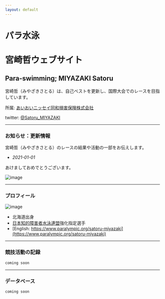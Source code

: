 ```yaml
---
layout: default
---
```


# パラ水泳 
# 宮崎哲ウェブサイト
## Para-swimming; MIYAZAKI Satoru
宮崎哲（みやざきさとる）は、自己ベストを更新し、国際大会でのレースを目指しています。

所属: [あいおいニッセイ同和損害保険株式会社](http://www.challenge-support.com/)

twitter: [@Satoru_MIYAZAKI](https://twitter.com/Satoru_MIYAZAKI) 

* * *

### お知らせ：更新情報
宮崎哲（みやざきさとる）のレースの結果や活動の一部をお伝えします。

*   _2021-01-01_

あけましておめでとうございます。

![image](https://twitter.com/Satoru_MIYAZAKI/status/1344669832998866949?s=20)

* * *

### プロフィール
![image](https://www.paralympic.org/sites/default/files/styles/image_crop_1_1_200x200_/public/athlete_sdms_image/8678-Satoru%20Miyazaki%20photo.jpg?itok=spjWAuCO)

*   北海道出身
*   [日本知的障害者水泳連盟](https://jsfpid.com/)強化指定選手
*   [English: https://www.paralympic.org/satoru-miyazaki](https://www.paralympic.org/satoru-miyazaki)

* * *

### 競技活動の記録

```markdown
coming soon
```

* * *

### データベース

```markdown
coming soon
```

